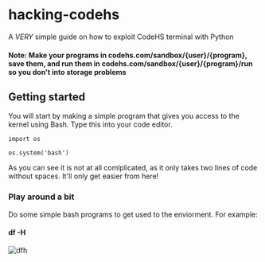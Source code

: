# hacking-codehs
A *VERY* simple guide on how to exploit CodeHS terminal with Python 

#### Note: Make your programs in codehs.com/sandbox/{user}/{program}, save them, and run them in codehs.com/sandbox/{user}/{program}/run so you don't into storage problems

## Getting started
You will start by making a simple program that gives you access to the kernel using Bash. Type this into your code editor.

```
import os

os.system('bash')
```

As you can see it is not at all comlplicated, as it only takes two lines of code without spaces. It'll only get easier from here!

### Play around a bit

Do some simple bash programs to get used to the enviorment. For example:

#### df -H
![dfh](https://github.com/user-attachments/assets/f2c5ec3e-e4b7-4d05-8d5b-edfe1460d541)
